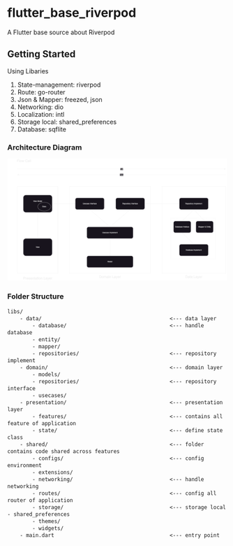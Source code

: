 # flutter_base_riverpod

A Flutter base source about Riverpod

## Getting Started
Using Libaries
1. State-management: riverpod
2. Route: go-router
3. Json & Mapper: freezed, json
4. Networking: dio
5. Localization: intl
6. Storage local: shared_preferences
7. Database: sqflite

### Architecture Diagram
![Clean-architecture](./Clean-Architecture.png)

### Folder Structure
```
libs/
    - data/                                         <--- data layer
        - database/                                 <--- handle database
        - entity/
        - mapper/
        - repositories/                             <--- repository implement
    - domain/                                       <--- domain layer
        - models/                                   
        - repositories/                             <--- repository interface
        - usecases/
    - presentation/                                 <--- presentation layer
        - features/                                 <--- contains all feature of application
        - state/                                    <--- define state class
    - shared/                                       <--- folder contains code shared across features
        - configs/                                  <--- config environment
        - extensions/
        - networking/                               <--- handle networking
        - routes/                                   <--- config all router of application
        - storage/                                  <--- storage local - shared_preferences
        - themes/
        - widgets/
    - main.dart                                     <--- entry point
```



